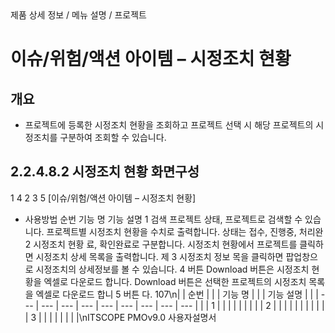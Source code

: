 <!--breadcrumb:제품 상세 정보 / 메뉴 설명 / 프로젝트--><span class="md-breadcrumb">제품 상세 정보 / 메뉴 설명 / 프로젝트</span>
# 이슈/위험/액션 아이템 – 시정조치 현황
<!--5th-h2-toc-->
## 개요

- 프로젝트에 등록한 시정조치 현황을 조회하고 프로젝트 선택 시 해당 프로젝트의 시정조치를 구분하여 조회할 수 있습니다.
## 2.2.4.8.2 시정조치 현황 화면구성
1
4
2
3
5
[이슈/위험/액션 아이템 – 시정조치 현황]
- 사용방법
순번 기능 명 기능 설명
1 검색 프로젝트 상태, 프로젝트로 검색할 수 있습니다.
프로젝트별 시정조치 현황을 수치로 출력합니다. 상태는 접수, 진행중, 처리완
2 시정조치 현황
료, 확인완료로 구분합니다.
시정조치 현황에서 프로젝트를 클릭하면 시정조치 상세 목록을 출력합니다. 제
3 시정조치 정보
목을 클릭하면 팝업창으로 시정조치의 상세정보를 볼 수 있습니다.
4 버튼 Download 버튼은 시정조치 현황을 엑셀로 다운로드 합니다.
Download 버튼은 선택한 프로젝트의 시정조치 목록을 엑셀로 다운로드 합니
5 버튼
다.
107\n|  | 순번 |  |  | 기능 명 |  |  | 기능 설명 |  |
| --- | --- | --- | --- | --- | --- | --- | --- | --- |
|  | 1 |  |  |  |  |  |  |  |
| 2 |  |  |  |  |  |  |  |  |
|  | 3 |  |  |  |  |  |  |  |\nITSCOPE PMOv9.0 사용자설명서
